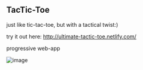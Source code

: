 ## TacTic-Toe

just like tic-tac-toe, but with a tactical twist:)

try it out here: http://ultimate-tactic-toe.netlify.com/


progressive web-app

![image](https://github.com/Ron-Bansal/TacTic-Toe/assets/68256415/980f12e2-61bb-4086-907b-47ceb80faa82)
